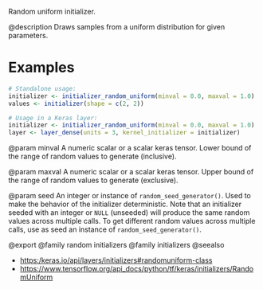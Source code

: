 Random uniform initializer.

@description
Draws samples from a uniform distribution for given parameters.

# Examples

```r
# Standalone usage:
initializer <- initializer_random_uniform(minval = 0.0, maxval = 1.0)
values <- initializer(shape = c(2, 2))
```


```r
# Usage in a Keras layer:
initializer <- initializer_random_uniform(minval = 0.0, maxval = 1.0)
layer <- layer_dense(units = 3, kernel_initializer = initializer)
```

@param minval
A numeric scalar or a scalar keras tensor. Lower bound of the
range of random values to generate (inclusive).

@param maxval
A numeric scalar or a scalar keras tensor. Upper bound of the
range of random values to generate (exclusive).

@param seed
An integer or instance of
`random_seed_generator()`.
Used to make the behavior of the initializer
deterministic. Note that an initializer seeded with an integer
or `NULL` (unseeded) will produce the same random values
across multiple calls. To get different random values
across multiple calls, use as seed an instance
of `random_seed_generator()`.

@export
@family random initializers
@family initializers
@seealso
+ <https:/keras.io/api/layers/initializers#randomuniform-class>
+ <https://www.tensorflow.org/api_docs/python/tf/keras/initializers/RandomUniform>
